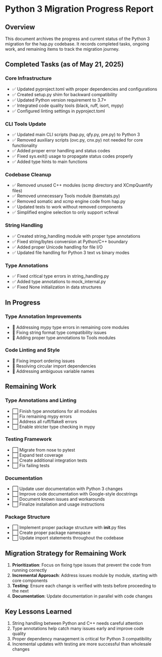 # Python 3 Migration Progress Report

## Overview

This document archives the progress and current status of the Python 3 migration for the hap.py codebase. It records completed tasks, ongoing work, and remaining items to track the migration journey.

## Completed Tasks (as of May 21, 2025)

### Core Infrastructure

- ✅ Updated pyproject.toml with proper dependencies and configurations
- ✅ Created setup.py shim for backward compatibility
- ✅ Updated Python version requirement to 3.7+
- ✅ Integrated code quality tools (black, ruff, isort, mypy)
- ✅ Configured linting settings in pyproject.toml

### CLI Tools Update

- ✅ Updated main CLI scripts (hap.py, qfy.py, pre.py) to Python 3
- ✅ Removed auxiliary scripts (ovc.py, cnx.py) not needed for core functionality
- ✅ Added proper error handling and status codes
- ✅ Fixed sys.exit() usage to propagate status codes properly
- ✅ Added type hints to main functions

### Codebase Cleanup

- ✅ Removed unused C++ modules (scmp directory and XCmpQuantify files)
- ✅ Removed unnecessary Tools module (bamstats.py)
- ✅ Removed somatic and xcmp engine code from hap.py
- ✅ Updated tests to work without removed components
- ✅ Simplified engine selection to only support vcfeval

### String Handling

- ✅ Created string_handling module with proper type annotations
- ✅ Fixed string/bytes conversion at Python/C++ boundary
- ✅ Added proper Unicode handling for file I/O
- ✅ Updated file handling for Python 3 text vs binary modes

### Type Annotations

- ✅ Fixed critical type errors in string_handling.py
- ✅ Added type annotations to mock_internal.py
- ✅ Fixed None initialization in data structures

## In Progress

### Type Annotation Improvements

- 🔄 Addressing mypy type errors in remaining core modules
- 🔄 Fixing string format type compatibility issues
- 🔄 Adding proper type annotations to Tools modules

### Code Linting and Style

- 🔄 Fixing import ordering issues
- 🔄 Resolving circular import dependencies
- 🔄 Addressing ambiguous variable names

## Remaining Work

### Type Annotations and Linting

- ⬜ Finish type annotations for all modules
- ⬜ Fix remaining mypy errors
- ⬜ Address all ruff/flake8 errors
- ⬜ Enable stricter type checking in mypy

### Testing Framework

- ⬜ Migrate from nose to pytest
- ⬜ Expand test coverage
- ⬜ Create additional integration tests
- ⬜ Fix failing tests

### Documentation

- ⬜ Update user documentation with Python 3 changes
- ⬜ Improve code documentation with Google-style docstrings
- ⬜ Document known issues and workarounds
- ⬜ Finalize installation and usage instructions

### Package Structure

- ⬜ Implement proper package structure with __init__.py files
- ⬜ Create proper package namespace
- ⬜ Update import statements throughout the codebase

## Migration Strategy for Remaining Work

1. __Prioritization__: Focus on fixing type issues that prevent the code from running correctly
2. __Incremental Approach__: Address issues module by module, starting with core components
3. __Testing__: Ensure each change is verified with tests before proceeding to the next
4. __Documentation__: Update documentation in parallel with code changes

## Key Lessons Learned

1. String handling between Python and C++ needs careful attention
2. Type annotations help catch many issues early and improve code quality
3. Proper dependency management is critical for Python 3 compatibility
4. Incremental updates with testing are more successful than wholesale changes
